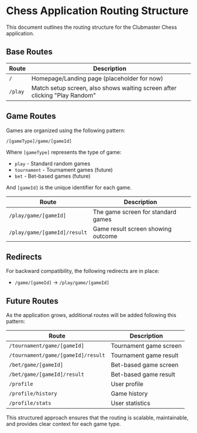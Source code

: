 # Chess Application Routing Structure

This document outlines the routing structure for the Clubmaster Chess application.

## Base Routes

| Route | Description |
|-------|-------------|
| `/` | Homepage/Landing page (placeholder for now) |
| `/play` | Match setup screen, also shows waiting screen after clicking "Play Random" |

## Game Routes

Games are organized using the following pattern:
```
/[gameType]/game/[gameId]
```

Where `[gameType]` represents the type of game:
- `play` - Standard random games
- `tournament` - Tournament games (future)
- `bet` - Bet-based games (future)

And `[gameId]` is the unique identifier for each game.

| Route | Description |
|-------|-------------|
| `/play/game/[gameId]` | The game screen for standard games |
| `/play/game/[gameId]/result` | Game result screen showing outcome |

## Redirects

For backward compatibility, the following redirects are in place:
- `/game/[gameId]` → `/play/game/[gameId]`

## Future Routes

As the application grows, additional routes will be added following this pattern:

| Route | Description |
|-------|-------------|
| `/tournament/game/[gameId]` | Tournament game screen |
| `/tournament/game/[gameId]/result` | Tournament game result |
| `/bet/game/[gameId]` | Bet-based game screen |
| `/bet/game/[gameId]/result` | Bet-based game result |
| `/profile` | User profile |
| `/profile/history` | Game history |
| `/profile/stats` | User statistics |

This structured approach ensures that the routing is scalable, maintainable, and provides clear context for each game type. 